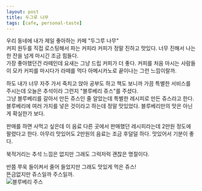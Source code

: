 ```yaml
---
layout: post
title: 두그루 나무
tags: [cafe, personal-taste]
---
```

우리 동네에 내가 제일 좋아하는 카페 "두그루 나무"   
커피 원두를 직접 로스팅해서 파는 커피라 커피가 정말 진하고 맛있다. 너무 진해서 나는 한 잔을 넘게 마시긴 조금 힘들다.  
가장 좋아했던건 라떼인데 요새는 그냥 드립 커피가 더 좋다. 커피를 처음 마시는 사람들이 모카 커피를 마시다가 라떼를 먹다 아메시카노로 끝이나는 그런 느낌이랄까.   

하도 내가 너무 자주 가서 죽치고 앉아 공부도 하고 책도 보니까 가끔 특별한 서비스를 주시는데 오늘은 추석이라 그런지 "블루베리 쥬스"를 주셨다.  
그냥 블루베리를 갈아서 만든 쥬스인 줄 알았는데 특별한 레시피로 만든 쥬스라고 한다.  
블루베리에 여러 가지를 넣은 것이라고 하는데 정말 맛있었다. 블루베리만의 맛은 아닌게 확실한가 보다.  

판매를 하면 사먹고 싶은데 이 음료 다른 곳에서 판매했던 레시피라는데 2만원 정도에 팔렸다고 한다. 아무리 맛있어도 2만원의 음료는 조금 후덜덜 하다.  맛있어서 기분이 좋다.  

북적거리는 추석 느낌은 없지만 그래도 그럭저럭 괜찮은 명절이다.

반쯤 쭈욱 들이켜서 줄어 들었지만 그래도 맛있게 먹은 쥬스!  
뜬금없지만 쥬스일까 주스일까.  
![블루베리 주스](http://lh3.googleusercontent.com/-toQ6QKJyxLU/Vgd073tcqtI/AAAAAAAAAHc/gvS1ehiPJ58/s1280/upload_-1.jpg)